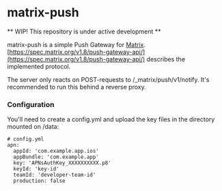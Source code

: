 # matrix-push

** WIP! This repository is under active development **

matrix-push is a simple Push Gateway for [Matrix](https://matrix.org).
[https://spec.matrix.org/v1.8/push-gateway-api/](https://spec.matrix.org/v1.8/push-gateway-api/) describes the implemented protocol.

The server only reacts on POST-requests to /_matrix/push/v1/notify. It's recommended to run this behind a reverse proxy.

### Configuration
You'll need to create a config.yml and upload the key files in the directory mounted on /data:
```
# config.yml
apn: 
  appId: 'com.example.app.ios'
  appBundle: 'com.example.app'
  key: 'APNsAuthKey_XXXXXXXXXX.p8'
  keyId: 'key-id'
  teamId: 'developer-team-id'
  production: false
```
